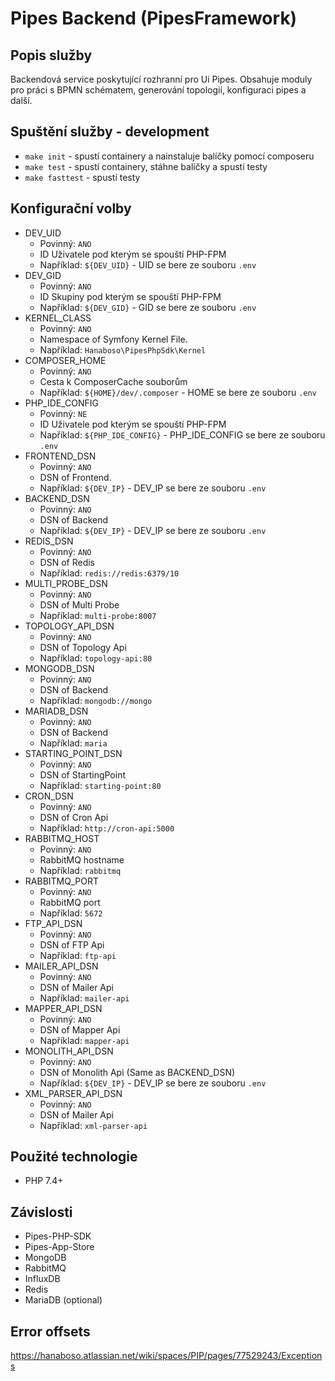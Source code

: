 # Pipes Backend (PipesFramework)

## Popis služby
Backendová service poskytující rozhranní pro Ui Pipes. 
Obsahuje moduly pro práci s BPMN schématem, generování topologií, konfiguraci pipes a další.


## Spuštění služby - development
- `make init`       - spustí containery a nainstaluje balíčky pomocí composeru
- `make test`       - spustí containery, stáhne balíčky a spustí testy
- `make fasttest`   - spustí testy

## Konfigurační volby
- DEV_UID 
    - Povinný: `ANO`
    - ID Uživatele pod kterým se spouští PHP-FPM
    - Například: `${DEV_UID}` - UID se bere ze souboru `.env`
- DEV_GID 
    - Povinný: `ANO`
    - ID Skupiny pod kterým se spouští PHP-FPM
    - Například: `${DEV_GID}` - GID se bere ze souboru `.env`
- KERNEL_CLASS 
    - Povinný: `ANO`
    - Namespace of Symfony Kernel File. 
    - Například: `Hanaboso\PipesPhpSdk\Kernel`
- COMPOSER_HOME 
    - Povinný: `ANO`
    - Cesta k ComposerCache souborům
    - Například: `${HOME}/dev/.composer` - HOME se bere ze souboru `.env`
- PHP_IDE_CONFIG 
    - Povinný: `NE`
    - ID Uživatele pod kterým se spouští PHP-FPM
    - Například: `${PHP_IDE_CONFIG}` - PHP_IDE_CONFIG se bere ze souboru `.env`
- FRONTEND_DSN 
    - Povinný: `ANO`
    - DSN of Frontend.
    - Například: `${DEV_IP}` - DEV_IP se bere ze souboru `.env`
- BACKEND_DSN 
    - Povinný: `ANO`
    - DSN of Backend
    - Například: `${DEV_IP}` - DEV_IP se bere ze souboru `.env`
- REDIS_DSN 
    - Povinný: `ANO`
    - DSN of Redis
    - Například: `redis://redis:6379/10`
- MULTI_PROBE_DSN 
    - Povinný: `ANO`
    - DSN of Multi Probe
    - Například: `multi-probe:8007`
- TOPOLOGY_API_DSN 
     - Povinný: `ANO`
     - DSN of Topology Api
     - Například: `topology-api:80`
- MONGODB_DSN 
     - Povinný: `ANO`
     - DSN of Backend
     - Například: `mongodb://mongo`
- MARIADB_DSN 
    - Povinný: `ANO`
    - DSN of Backend
    - Například: `maria`
- STARTING_POINT_DSN 
    - Povinný: `ANO`
    - DSN of StartingPoint
    - Například: `starting-point:80`
- CRON_DSN 
    - Povinný: `ANO`
    - DSN of Cron Api
    - Například: `http://cron-api:5000`
- RABBITMQ_HOST 
    - Povinný: `ANO`
    - RabbitMQ hostname
    - Například: `rabbitmq`
- RABBITMQ_PORT 
     - Povinný: `ANO`
     - RabbitMQ port
     - Například: `5672`
- FTP_API_DSN 
    - Povinný: `ANO`
    - DSN of FTP Api
    - Například: `ftp-api`
- MAILER_API_DSN 
    - Povinný: `ANO`
    - DSN of Mailer Api
    - Například: `mailer-api`
- MAPPER_API_DSN 
    - Povinný: `ANO`
    - DSN of Mapper Api
    - Například: `mapper-api`
- MONOLITH_API_DSN 
    - Povinný: `ANO`
    - DSN of Monolith Api (Same as BACKEND_DSN)
    - Například: `${DEV_IP}` - DEV_IP se bere ze souboru `.env`
- XML_PARSER_API_DSN 
    - Povinný: `ANO`
    - DSN of Mailer Api
    - Například: `xml-parser-api`
    
## Použité technologie
- PHP 7.4+

## Závislosti
- Pipes-PHP-SDK
- Pipes-App-Store
- MongoDB
- RabbitMQ
- InfluxDB
- Redis
- MariaDB (optional)

## Error offsets
https://hanaboso.atlassian.net/wiki/spaces/PIP/pages/77529243/Exceptions